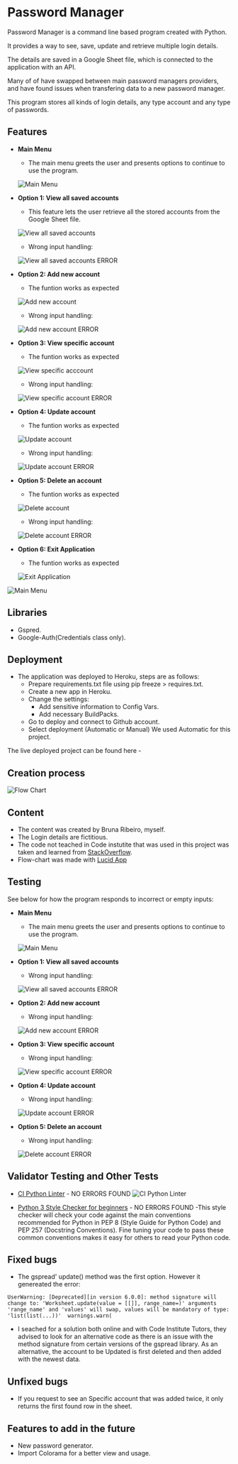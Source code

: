 # Password Manager

[]()

Password Manager is a command line based program created with Python.

It provides a way to see, save, update and retrieve multiple login details.

The details are saved in a Google Sheet file, which is connected to the application with an API.

Many of of have swapped between main password managers providers, and have found issues when transfering data to a new password manager.

This program stores all kinds of login details, any type account and any type of passwords.

## Features

- __Main Menu__

  - The main menu greets the user and presents options to continue to use the program.

  ![Main Menu](readme-images/termina-main-menu.png)

- __Option 1: View all saved accounts__

  - This feature lets the user retrieve all the stored accounts from the Google Sheet file.

  ![View all saved accounts](readme-images/view-all-saved-accounts.png)

  - Wrong input handling:

  ![View all saved accounts ERROR](readme-images/view-all-saved-account-error.png)
  
- __Option 2: Add new account__

  - The funtion works as expected

  ![Add new account](readme-images/add-new-account.png)

  - Wrong input handling:

  ![Add new account ERROR](readme-images/add-new-account-error.png)

- __Option 3: View specific account__

  - The funtion works as expected

  ![View specific acccount](readme-images/view-specific-account.png)

  - Wrong input handling:

  ![View specific account ERROR](readme-images/view-specific-account-error.png)
  
- __Option 4: Update account__

  - The funtion works as expected

  ![Update account](readme-images/update-account.png)

  - Wrong input handling:

  ![Update account ERROR](readme-images/update-account-error.png)

- __Option 5: Delete an account__

  - The funtion works as expected

  ![Delete account](readme-images/delete-an-account.png)

  - Wrong input handling:

  ![Delete account ERROR](readme-images/delete-an-account-error.png)

- __Option 6: Exit Application__

  - The funtion works as expected

  ![Exit Application](readme-images/exit-application.png)


![Main Menu](readme-images/termina-main-menu.png)

## Libraries 

- Gspred.
- Google-Auth(Credentials class only).

## Deployment

- The application was deployed to Heroku, steps are as follows:
  - Prepare requirements.txt file using pip freeze > requires.txt.
  - Create a new app in Heroku.
  - Change the settings:
    - Add sensitive information to Config Vars.
    - Add necessary BuildPacks.
  - Go to deploy and connect to Github account.
  - Select deployment (Automatic or Manual) We used Automatic for this project.

The live deployed project can be found here - 

## Creation process

![Flow Chart](readme-images/flow-chart-passwordmanager.png)

## Content

- The content was created by Bruna Ribeiro, myself.
- The Login details are fictitious.
- The code not teached in Code instutite that was used in this project was taken and learned from [StackOverflow](https://stackoverflow.com).
- Flow-chart was made with [Lucid App]()

## Testing

See below for how the program responds to incorrect or empty inputs:
- __Main Menu__

  - The main menu greets the user and presents options to continue to use the program.

  ![Main Menu](readme-images/termina-main-menu.png)

- __Option 1: View all saved accounts__

  - Wrong input handling:

  ![View all saved accounts ERROR](readme-images/view-all-saved-account-error.png)
  
- __Option 2: Add new account__

  - Wrong input handling:

  ![Add new account ERROR](readme-images/add-new-account-error.png)

- __Option 3: View specific account__

  - Wrong input handling:

  ![View specific account ERROR](readme-images/view-specific-account-error.png)
  
- __Option 4: Update account__

  - Wrong input handling:

  ![Update account ERROR](readme-images/update-account-error.png)

- __Option 5: Delete an account__

  - Wrong input handling:

  ![Delete account ERROR](readme-images/delete-an-account-error.png)



## Validator Testing and Other Tests

- [CI Python Linter](https://pep8ci.herokuapp.com/) - NO ERRORS FOUND
  ![CI Python Linter](readme-images/ci-python-linter.png)

- [Python 3 Style Checker for beginners](https://www.codewof.co.nz/style/python3/) - NO ERRORS FOUND
  -This style checker will check your code against the main conventions recommended for Python in PEP 8 (Style Guide for Python Code) and PEP 257 (Docstring Conventions). Fine tuning your code to pass these common conventions makes it easy for others to read your Python code.


## Fixed bugs

- The gspread' update() method was the first option. However it genereated the error:

``` UserWarning: [Deprecated][in version 6.0.0]: method signature will change to: 'Worksheet.update(value = [[]], range_name=)' arguments 'range_name' and 'values' will swap, values will be mandatory of type: 'list(list(...))'  warnings.warn( ```

  - I seached for a solution both online and with Code Institute Tutors, they advised to look for an alternative code as there is an issue with the method signature from certain versions of the gspread library.
As an alternative, the account to be Updated is first deleted and then added with the newest data.

## Unfixed bugs

- If you request to see an Specific account that was added twice, it only returns the first found row in the sheet.

## Features to add in the future

- New password generator.
- Import Colorama for a better view and usage.